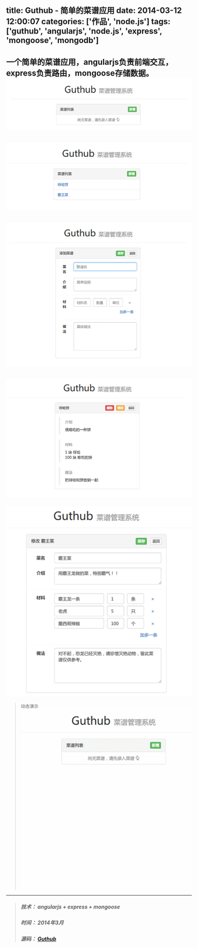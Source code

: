 title: Guthub - 简单的菜谱应用
date: 2014-03-12 12:00:07
categories: ['作品', 'node.js']
tags: ['guthub', 'angularjs', 'node.js', 'express', 'mongoose', 'mongodb']
---

一个简单的菜谱应用，angularjs负责前端交互，express负责路由，mongoose存储数据。
![](/images/guthub1.png)
---

<!-- more -->

![](/images/guthub2.png)
---
![](/images/guthub3.png)
---
![](/images/guthub4.png)
---
![](/images/guthub5.png)

> `动态演示` 
> ![](/images/guthubdemo.gif)

---
> ##### 技术： angularjs + express + mongoose 
> ##### 时间： 2014年3月
> ##### 源码： [Guthub](https://github.com/think2011/Guthub)